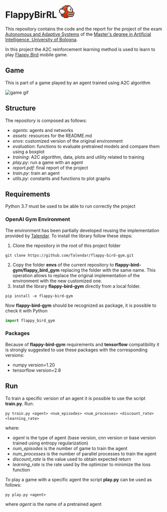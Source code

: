# FlappyBirRL <img src="assets/icon.png" title="icon" alt="icon" width="50" height="40"/>&nbsp;

This repository contains the code and the report for the project of the exam [Autonomous and Adaptive Systems](https://www.unibo.it/en/teaching/course-unit-catalogue/course-unit/2021/454632) of the [Master's degree in Artificial Intelligence, University of Bologna](https://corsi.unibo.it/2cycle/artificial-intelligence).

In this project the A2C reinforcement learning method is used to learn to play [Flappy Bird](https://en.wikipedia.org/wiki/Flappy_Bird) mobile game.

## Game

This is part of a game played by an agent trained using A2C algorithm

 ![game gif](assets/game.gif)

## Structure

The repository is composed as follows:
- *agents*: agents and networks
- *assets*: resources for the README.md
- *envs*: customized version of the original environment
- *evaluation*: functions to evaluate pretrained models and compare them using a boxplot
- *training*: A2C algorithm, data, plots and utility related to training
- *play.py*: run a game with an agent
- *report.pdf*: final report of the project
- *train.py*: train an agent
- *utils.py*: constants and functions to plot graphs

## Requirements

Python 3.7 must be used to be able to run correctly the project

### OpenAI Gym Environment

The environment has been partially developed reusing the implementation provided by [Talendar](https://github.com/Talendar/flappy-bird-gym). To install the library follow these steps:

1. Clone the repository in the root of this project folder
```console
git clone https://github.com/Talendar/flappy-bird-gym.git
```
2. Copy the folder **envs** of the current repository to __flappy-bird-gym/flappy_bird_gym__ replacing the folder with the same name. This operation allows to replace the original implementation of the environment with the new customized one.
3. Install the library **flappy-bird-gym** directly from a local folder.
```console
pip install -e flappy-bird-gym
```
Now **flappy-bird-gym** should be recognized as package, it is possible to check it with Python

```python
import flappy_bird_gym
```

### Packages
Because of **flappy-bird-gym** requirements and **tensorflow** compatibility it is strongly suggested to use these packages with the corresponding versions:
- numpy version=1.20
- tensorflow version=2.8

## Run
To train a specific version of an agent it is possible to use the script **train.py**.
Run:
```console
py train.py <agent> <num_episodes> <num_processes> <discount_rate> <learning_rate>
```
where:
- *agent* is the type of agent (base version, cnn version or base version trained using entropy regularization)
- *num_episodes* is the number of game to train the agent
- *num_processes* is the number of parallel processes to train the agent
- *discount_rate* is the value used to obtain expected return
- *learning_rate* is the rate used by the optimizer to minimize the loss function

To play a game with a specific agent the script **play.py** can be used as follows:
```console
py play.py <agent>
```
where *agent* is the name of a pretrained agent
